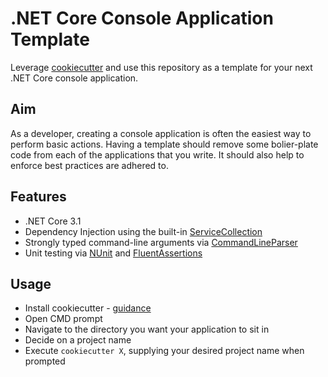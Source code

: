 # .NET Core Console Application Template

Leverage [cookiecutter](https://cookiecutter.readthedocs.io/en/1.7.2/overview.html) and use this repository as a template for your next .NET Core console application.

## Aim

As a developer, creating a console application is often the easiest way to perform basic actions. Having a template should remove some bolier-plate code from each of the applications that you write. It should also help to enforce best practices are adhered to.

## Features

- .NET Core 3.1
- Dependency Injection using the built-in [ServiceCollection](https://docs.microsoft.com/en-us/archive/msdn-magazine/2016/june/essential-net-dependency-injection-with-net-core)
- Strongly typed command-line arguments via [CommandLineParser](https://github.com/commandlineparser/commandline)
- Unit testing via [NUnit](https://github.com/nunit/nunit) and [FluentAssertions](https://fluentassertions.com/introduction)

## Usage

- Install cookiecutter - [guidance](https://cookiecutter.readthedocs.io/en/1.7.2/installation.html)
- Open CMD prompt
- Navigate to the directory you want your application to sit in
- Decide on a project name
- Execute `cookiecutter X`, supplying your desired project name when prompted
